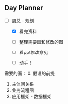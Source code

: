 ## Day Planner
- [ ] 周总 - 规划
	- [x] 看完资料
	- [ ] 整理需要画和修改的图
	- [ ] 看ppt修改意见
	- [ ] 动手！


需要的画：
0. 假设的前提
1. 主体间关系
2. 业务流程图
3. 应用框架 - 数据框架